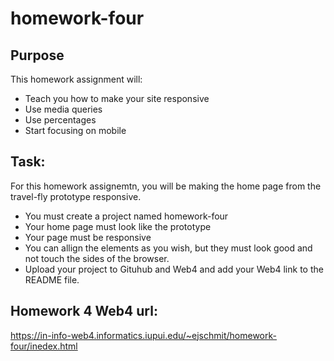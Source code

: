 # homework-four

## Purpose

This homework assignment will:

* Teach you how to make your site responsive
* Use media queries
* Use percentages 
* Start focusing on mobile

## Task:

For this homework assignemtn, you will be making the home page from the travel-fly prototype responsive.

- You must create a project named homework-four
- Your home page must look like the prototype
- Your page must be responsive
- You can allign the elements as you wish, but they must look good and not touch the sides of the browser.
- Upload your project to Gituhub and Web4 and add your Web4 link to the README file.

## Homework 4 Web4 url:
https://in-info-web4.informatics.iupui.edu/~ejschmit/homework-four/inedex.html
